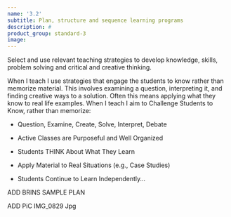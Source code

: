```yaml
---
name: '3.2'
subtitle: Plan, structure and sequence learning programs
description: #
product_group: standard-3
image:
---
```

Select and use relevant teaching strategies to develop knowledge, skills, problem solving and critical and creative thinking.

When I teach I use strategies that engage the students to know rather than memorize material.
This involves examining a question, interpreting it, and finding creative ways to a solution.
Often this means applying what they know to real life examples. When I teach I aim to
Challenge Students to Know, rather than memorize:

- Question, Examine, Create, Solve, Interpret, Debate

- Active Classes are Purposeful and Well Organized

- Students THINK About What They Learn

- Apply Material to Real Situations (e.g., Case Studies)

- Students Continue to Learn Independently…

ADD BRINS SAMPLE PLAN

ADD PiC IMG_0829 Jpg
